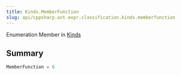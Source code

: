 ```yaml
---
title: Kinds.MemberFunction
slug: api/cppsharp.ast.expr.classification.kinds.memberfunction
---
```

Enumeration Member in [Kinds](/api/cppsharp/ast/expr/classification/kinds)

## Summary



```csharp
MemberFunction = 6
```

